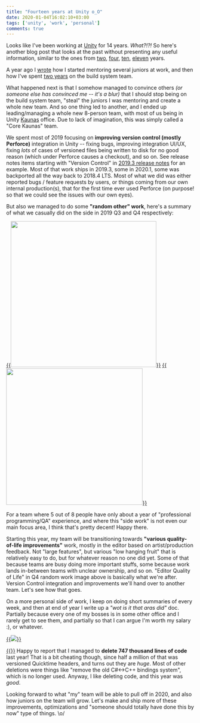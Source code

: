 ```yaml
---
title: "Fourteen years at Unity o_O"
date: 2020-01-04T16:02:10+03:00
tags: ['unity', 'work', 'personal']
comments: true
---
```


Looks like I've been working at [Unity](https://unity.com/) for 14 years. *What?!?!* So here's another blog post that looks
at the past without presenting any useful information, similar to the ones from [two](/blog/2008/01/15/about-two-years-ago/),
[four](/blog/2010/01/04/four-years-ago-today/), [ten](/blog/2016/01/04/10-years-at-unity/),
[eleven](/blog/2017/01/15/A-look-at-2016-and-onto-2017/) years.

A year ago I [wrote](/blog/2019/01/07/Mentoring-You-Wont-Believe-What-Happened-Next/) how I started mentoring
several juniors at work, and then how I've spent [two years](/blog/2019/03/08/Two-years-in-a-build-team/) on
the build system team.

What happened next is that I somehow managed to convince others *(or someone else has convinced me -- it's a blur)*
that I should stop being on the build system team, "steal" the juniors I was mentoring and create a whole new team.
And so one thing led to another, and I ended up leading/managing a whole new 8-person team, with most of us being
in Unity [Kaunas](https://en.wikipedia.org/wiki/Kaunas) office. Due to lack of imagination, this was simply called
a "Core Kaunas" team.

We spent most of 2019 focusing on **improving version control (mostly Perforce)** integration in Unity -- fixing bugs,
improving integration UI/UX, fixing *lots* of cases of versioned files being written to disk for no good reason
(which under Perforce causes a checkout), and so on. See release notes items starting with "Version Control" in
[2019.3 release notes](https://unity3d.com/unity/beta/2019.3.0f3) for an example. Most of that work ships in 2019.3,
some in 2020.1, some was backported all the way back to 2018.4 LTS. Most of what we did was either
reported bugs / feature requests by users, or things coming from our own internal production(s), that for the first time
ever used Perforce (on purpose! so that we could see the issues with our own eyes).

But also we managed to do some **"random other" work**, here's a summary of what we casually did on the side
in 2019 Q3 and Q4 respectively:

[{{<img src="/img/blog/2020/14y-corekaunas-q3.png" width="390px">}}](/img/blog/2020/14y-corekaunas-q3.png)
[{{<img src="/img/blog/2020/14y-corekaunas-q4.png" width="365px">}}](/img/blog/2020/14y-corekaunas-q4.png)

For a team where 5 out of 8 people have only about a year of "professional programming/QA" experience, and where
this "side work" is not even our main focus area, I think that's pretty decent! Happy there.

Starting this year, my team will be transitioning towards **"various quality-of-life improvements"** work, mostly
in the editor based on artist/production feedback. Not "large features", but various "low hanging fruit" that
is relatively easy to do, but for whatever reason no one did yet. Some of that because teams are busy doing
more important stuffs, some because work lands in-between teams with unclear ownership, and so on. "Editor Quality of Life"
in Q4 random work image above is basically what we're after. Version Control integration and improvements we'll
hand over to another team. Let's see how that goes.

On a more personal side of work, I keep on doing short summaries of every week, and then at end of year
I write up a *"wot is it that aras did"* doc. Partially because every one of my bosses is in some other office and I rarely
get to see them, and partially so that I can argue I'm worth my salary :), or whatever.

[{{<img src="/img/blog/2020/14y-2019.png">}}](/img/blog/2020/14y-2019.png)

[{{<imgright src="/img/blog/2020/14y-lines-of-code-per-year.png" width="250px">}}](/img/blog/2020/14y-lines-of-code-per-year.png)
Happy to report that I managed to **delete 747 thousand lines of code** last year! That is a bit cheating though,
since half a million of that was versioned Quicktime headers, and turns out they are *huge*. Most of other deletions
were things like "remove the old C#<->C++ bindings system", which is no longer used. Anyway, I like deleting code, and this year was *good*.

Looking forward to what "my" team will be able to pull off in 2020, and also how juniors on the team will
grow. Let's make and ship more of these improvements, optimizations and "someone should totally have done this by
now" type of things. \o/
